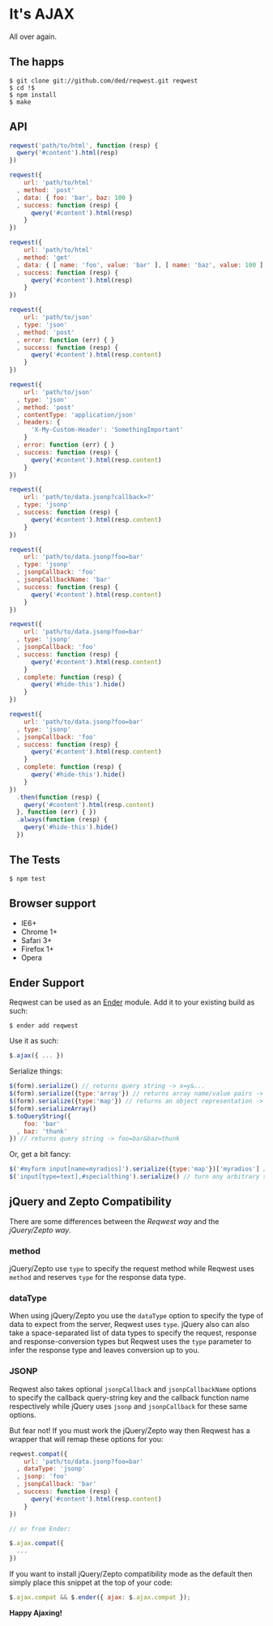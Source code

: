 # It's AJAX

All over again.

The happs
---------

    $ git clone git://github.com/ded/reqwest.git reqwest
    $ cd !$
    $ npm install
    $ make

API
---------

``` js
reqwest('path/to/html', function (resp) {
  qwery('#content').html(resp)
})
```

``` js
reqwest({
    url: 'path/to/html'
  , method: 'post'
  , data: { foo: 'bar', baz: 100 }
  , success: function (resp) {
      qwery('#content').html(resp)
    }
})
```

``` js
reqwest({
    url: 'path/to/html'
  , method: 'get'
  , data: { [ name: 'foo', value: 'bar' ], [ name: 'baz', value: 100 ] }
  , success: function (resp) {
      qwery('#content').html(resp)
    }
})
```

``` js
reqwest({
    url: 'path/to/json'
  , type: 'json'
  , method: 'post'
  , error: function (err) { }
  , success: function (resp) {
      qwery('#content').html(resp.content)
    }
})
```

``` js
reqwest({
    url: 'path/to/json'
  , type: 'json'
  , method: 'post'
  , contentType: 'application/json'
  , headers: {
      'X-My-Custom-Header': 'SomethingImportant'
    }
  , error: function (err) { }
  , success: function (resp) {
      qwery('#content').html(resp.content)
    }
})
```

``` js
reqwest({
    url: 'path/to/data.jsonp?callback=?'
  , type: 'jsonp'
  , success: function (resp) {
      qwery('#content').html(resp.content)
    }
})
```

``` js
reqwest({
    url: 'path/to/data.jsonp?foo=bar'
  , type: 'jsonp'
  , jsonpCallback: 'foo'
  , jsonpCallbackName: 'bar'
  , success: function (resp) {
      qwery('#content').html(resp.content)
    }
})
```

``` js
reqwest({
    url: 'path/to/data.jsonp?foo=bar'
  , type: 'jsonp'
  , jsonpCallback: 'foo'
  , success: function (resp) {
      qwery('#content').html(resp.content)
    }
  , complete: function (resp) {
      qwery('#hide-this').hide()
    }
})
```

``` js
reqwest({
    url: 'path/to/data.jsonp?foo=bar'
  , type: 'jsonp'
  , jsonpCallback: 'foo'
  , success: function (resp) {
      qwery('#content').html(resp.content)
    }
  , complete: function (resp) {
      qwery('#hide-this').hide()
    }
})
  .then(function (resp) {
    qwery('#content').html(resp.content)
  }, function (err) { })
  .always(function (resp) {
    qwery('#hide-this').hide()
  })
```

The Tests
---------
    $ npm test

Browser support
---------------
  * IE6+
  * Chrome 1+
  * Safari 3+
  * Firefox 1+
  * Opera

Ender Support
-------------
Reqwest can be used as an [Ender](http://ender.no.de) module. Add it to your existing build as such:

    $ ender add reqwest

Use it as such:

``` js
$.ajax({ ... })
```

Serialize things:

``` js
$(form).serialize() // returns query string -> x=y&...
$(form).serialize({type:'array'}) // returns array name/value pairs -> [ { name: x, value: y}, ... ]
$(form).serialize({type:'map'}) // returns an object representation -> { x: y, ... }
$(form).serializeArray()
$.toQueryString({
    foo: 'bar'
  , baz: 'thunk'
}) // returns query string -> foo=bar&baz=thunk
```

Or, get a bit fancy:

``` js
$('#myform input[name=myradios]').serialize({type:'map'})['myradios'] // get the selected value
$('input[type=text],#specialthing').serialize() // turn any arbitrary set of form elements into a query string
```

jQuery and Zepto Compatibility
------------------------------
There are some differences between the *Reqwest way* and the
*jQuery/Zepto way*.

### method ###
jQuery/Zepto use `type` to specify the request method while Reqwest uses
`method` and reserves `type` for the response data type.

### dataType ###
When using jQuery/Zepto you use the `dataType` option to specify the type
of data to expect from the server, Reqwest uses `type`. jQuery also can
also take a space-separated list of data types to specify the request,
response and response-conversion types but Reqwest uses the `type`
parameter to infer the response type and leaves conversion up to you.

### JSONP ###
Reqwest also takes optional `jsonpCallback` and `jsonpCallbackName`
options to specify the callback query-string key and the callback function
name respectively while jQuery uses `jsonp` and `jsonpCallback` for
these same options.


But fear not! If you must work the jQuery/Zepto way then Reqwest has
a wrapper that will remap these options for you:

```js
reqwest.compat({
    url: 'path/to/data.jsonp?foo=bar'
  , dataType: 'jsonp'
  , jsonp: 'foo'
  , jsonpCallback: 'bar'
  , success: function (resp) {
      qwery('#content').html(resp.content)
    }
})

// or from Ender:

$.ajax.compat({
  ...
})
```

If you want to install jQuery/Zepto compatibility mode as the default
then simply place this snippet at the top of your code:

```js
$.ajax.compat && $.ender({ ajax: $.ajax.compat });
```


**Happy Ajaxing!**
